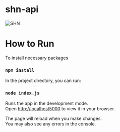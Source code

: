 # shn-api

![SHN]( https://user-images.githubusercontent.com/64391274/211215734-bbc57b92-9a71-496d-873e-3eedc7523916.png)

# How to Run

To install necessary packages
### `npm install` 

In the project directory, you can run:
### `node index.js`

Runs the app in the development mode.\
Open [http://localhost5000](http://localhost:5000) to view it in your browser.

The page will reload when you make changes.\
You may also see any errors in the console.




